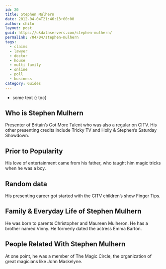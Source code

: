 ```yaml
---
id: 20
title: Stephen Mulhern
date: 2012-04-04T21:46:13+00:00
author: chito
layout: post
guid: https://ukdataservers.com/stephen-mulhern/
permalink: /04/04/stephen-mulhern
tags:
  - claims
  - lawyer
  - doctor
  - house
  - multi family
  - online
  - poll
  - business
category: Guides
---
```


* some text
{: toc}


## Who is  Stephen Mulhern
                  
                  
                  
Presenter of Britain&#8217;s Got More Talent who was also a regular on CITV. His other presenting credits include Tricky TV and Holly & Stephen&#8217;s Saturday Showdown.
                  
                
                
                
## Prior to Popularity 
                  
                  
                  
His love of entertainment came from his father, who taught him magic tricks when he was a boy.
                  
                
                
                
## Random data 
                  
                  
                  
His presenting career got started with the CITV children&#8217;s show Finger Tips.
                  
                
                
                
## Family & Everyday Life of Stephen Mulhern
                  
                  
                  
He was born to parents Christopher and Maureen Mulheron. He has a brother named Vinny. He formerly dated the actress Emma Barton.
                  
                
                
                
## People Related With  Stephen Mulhern
                  
                  
                  
At one point, he was a member of The Magic Circle, the organization of great magicians like John Maskelyne.
                  
                
              
            
          
          
          
    
    
  
